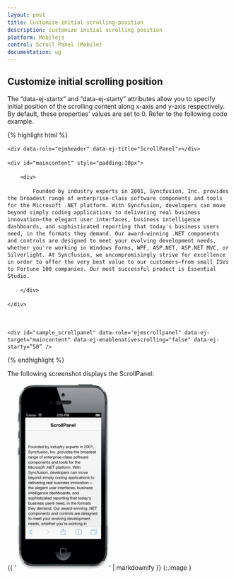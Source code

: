 ```yaml
---
layout: post
title: Customize-initial-scrolling-position
description: customize initial scrolling position	
platform: Mobilejs
control: Scroll Panel (Mobile)
documentation: ug
---
```


## Customize initial scrolling position	

The “data-ej-startx” and “data-ej-starty” attributes allow you to specify initial position of the scrolling content along x-axis and y-axis respectively. By default, these properties’ values are set to 0. Refer to the following code example.

{% highlight html %}



    <div data-role="ejmheader" data-ej-title="ScrollPanel"></div>

    <div id="maincontent" style="padding:10px">

        <div>

            Founded by industry experts in 2001, Syncfusion, Inc. provides the broadest range of enterprise-class software components and tools for the Microsoft .NET platform. With Syncfusion, developers can move beyond simply coding applications to delivering real business innovation—the elegant user interfaces, business intelligence dashboards, and sophisticated reporting that today's business users need, in the formats they demand. Our award-winning .NET components and controls are designed to meet your evolving development needs, whether you're working in Windows Forms, WPF, ASP.NET, ASP.NET MVC, or Silverlight. At Syncfusion, we uncompromisingly strive for excellence in order to offer the very best value to our customers—from small ISVs to Fortune 100 companies. Our most successful product is Essential Studio.

        </div>

    </div>



    <div id="sample_scrollpanel" data-role="ejmscrollpanel" data-ej-target="maincontent" data-ej-enablenativescrolling="false" data-ej-starty=”50” />





{% endhighlight %}

The following screenshot displays the ScrollPanel:

{{ '![](Customize-initial-scrolling-position_images/Customize-initial-scrolling-position_img1.png)' | markdownify }}
{:.image }




